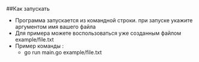 ##Как запускать
+ Программа запускается из командной строки. при запуске укажите аргументом имя вашего файла
+ Для примера можете воспользоваться уже созданным файлом example/file.txt
+ Пример команды :
    + go run main.go example/file.txt
